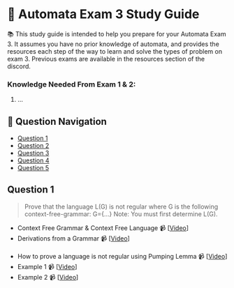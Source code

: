 # 🤖 Automata Exam 3 Study Guide

📚 This study guide is intended to help you prepare for your Automata Exam 3. It assumes you have no prior knowledge of automata, and provides the resources each step of the way to learn and solve the types of problem on exam 3. Previous exams are available in the resources section of the discord. 

### Knowledge Needed From Exam 1 & 2:
1. ...

## 🔎 Question Navigation

- [Question 1](#question-1)
- [Question 2](#question-2)
- [Question 3](#question-3)
- [Question 4](#question-4)
- [Question 5](#question-5)

## Question 1

> Prove that the language L(G) is not regular where G is the following context-free-grammar: G={...} Note: You must first determine L(G).

- Context Free Grammar & Context Free Language 📹 [[Video](https://youtu.be/5_tfVe7ED3g)]
- Derivations from a Grammar 📹 [[Video](https://youtu.be/ejXgLRSIxsA)]<br><br>
- How to prove a language is not regular using Pumping Lemma 📹 [[Video](https://youtu.be/dikEDuepOtI)]
- Example 1 📹 [[Video]()]
- Example 2 📹 [[Video]()]
